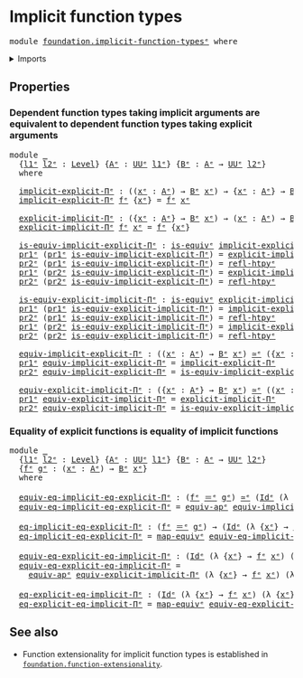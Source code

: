 # Implicit function types

<pre class="Agda"><a id="36" class="Keyword">module</a> <a id="43" href="foundation.implicit-function-types%25E1%25B5%2589.html" class="Module">foundation.implicit-function-typesᵉ</a> <a id="79" class="Keyword">where</a>
</pre>
<details><summary>Imports</summary>

<pre class="Agda"><a id="135" class="Keyword">open</a> <a id="140" class="Keyword">import</a> <a id="147" href="foundation.dependent-pair-types%25E1%25B5%2589.html" class="Module">foundation.dependent-pair-typesᵉ</a>
<a id="180" class="Keyword">open</a> <a id="185" class="Keyword">import</a> <a id="192" href="foundation.universe-levels%25E1%25B5%2589.html" class="Module">foundation.universe-levelsᵉ</a>

<a id="221" class="Keyword">open</a> <a id="226" class="Keyword">import</a> <a id="233" href="foundation-core.equivalences%25E1%25B5%2589.html" class="Module">foundation-core.equivalencesᵉ</a>
<a id="263" class="Keyword">open</a> <a id="268" class="Keyword">import</a> <a id="275" href="foundation-core.homotopies%25E1%25B5%2589.html" class="Module">foundation-core.homotopiesᵉ</a>
<a id="303" class="Keyword">open</a> <a id="308" class="Keyword">import</a> <a id="315" href="foundation-core.identity-types%25E1%25B5%2589.html" class="Module">foundation-core.identity-typesᵉ</a>
</pre>
</details>

## Properties

### Dependent function types taking implicit arguments are equivalent to dependent function types taking explicit arguments

<pre class="Agda"><a id="512" class="Keyword">module</a> <a id="519" href="foundation.implicit-function-types%25E1%25B5%2589.html#519" class="Module">_</a>
  <a id="523" class="Symbol">{</a><a id="524" href="foundation.implicit-function-types%25E1%25B5%2589.html#524" class="Bound">l1ᵉ</a> <a id="528" href="foundation.implicit-function-types%25E1%25B5%2589.html#528" class="Bound">l2ᵉ</a> <a id="532" class="Symbol">:</a> <a id="534" href="Agda.Primitive.html#742" class="Postulate">Level</a><a id="539" class="Symbol">}</a> <a id="541" class="Symbol">{</a><a id="542" href="foundation.implicit-function-types%25E1%25B5%2589.html#542" class="Bound">Aᵉ</a> <a id="545" class="Symbol">:</a> <a id="547" href="Agda.Primitive.html#429" class="Primitive">UUᵉ</a> <a id="551" href="foundation.implicit-function-types%25E1%25B5%2589.html#524" class="Bound">l1ᵉ</a><a id="554" class="Symbol">}</a> <a id="556" class="Symbol">{</a><a id="557" href="foundation.implicit-function-types%25E1%25B5%2589.html#557" class="Bound">Bᵉ</a> <a id="560" class="Symbol">:</a> <a id="562" href="foundation.implicit-function-types%25E1%25B5%2589.html#542" class="Bound">Aᵉ</a> <a id="565" class="Symbol">→</a> <a id="567" href="Agda.Primitive.html#429" class="Primitive">UUᵉ</a> <a id="571" href="foundation.implicit-function-types%25E1%25B5%2589.html#528" class="Bound">l2ᵉ</a><a id="574" class="Symbol">}</a>
  <a id="578" class="Keyword">where</a>

  <a id="587" href="foundation.implicit-function-types%25E1%25B5%2589.html#587" class="Function">implicit-explicit-Πᵉ</a> <a id="608" class="Symbol">:</a> <a id="610" class="Symbol">((</a><a id="612" href="foundation.implicit-function-types%25E1%25B5%2589.html#612" class="Bound">xᵉ</a> <a id="615" class="Symbol">:</a> <a id="617" href="foundation.implicit-function-types%25E1%25B5%2589.html#542" class="Bound">Aᵉ</a><a id="619" class="Symbol">)</a> <a id="621" class="Symbol">→</a> <a id="623" href="foundation.implicit-function-types%25E1%25B5%2589.html#557" class="Bound">Bᵉ</a> <a id="626" href="foundation.implicit-function-types%25E1%25B5%2589.html#612" class="Bound">xᵉ</a><a id="628" class="Symbol">)</a> <a id="630" class="Symbol">→</a> <a id="632" class="Symbol">{</a><a id="633" href="foundation.implicit-function-types%25E1%25B5%2589.html#633" class="Bound">xᵉ</a> <a id="636" class="Symbol">:</a> <a id="638" href="foundation.implicit-function-types%25E1%25B5%2589.html#542" class="Bound">Aᵉ</a><a id="640" class="Symbol">}</a> <a id="642" class="Symbol">→</a> <a id="644" href="foundation.implicit-function-types%25E1%25B5%2589.html#557" class="Bound">Bᵉ</a> <a id="647" href="foundation.implicit-function-types%25E1%25B5%2589.html#633" class="Bound">xᵉ</a>
  <a id="652" href="foundation.implicit-function-types%25E1%25B5%2589.html#587" class="Function">implicit-explicit-Πᵉ</a> <a id="673" href="foundation.implicit-function-types%25E1%25B5%2589.html#673" class="Bound">fᵉ</a> <a id="676" class="Symbol">{</a><a id="677" href="foundation.implicit-function-types%25E1%25B5%2589.html#677" class="Bound">xᵉ</a><a id="679" class="Symbol">}</a> <a id="681" class="Symbol">=</a> <a id="683" href="foundation.implicit-function-types%25E1%25B5%2589.html#673" class="Bound">fᵉ</a> <a id="686" href="foundation.implicit-function-types%25E1%25B5%2589.html#677" class="Bound">xᵉ</a>

  <a id="692" href="foundation.implicit-function-types%25E1%25B5%2589.html#692" class="Function">explicit-implicit-Πᵉ</a> <a id="713" class="Symbol">:</a> <a id="715" class="Symbol">({</a><a id="717" href="foundation.implicit-function-types%25E1%25B5%2589.html#717" class="Bound">xᵉ</a> <a id="720" class="Symbol">:</a> <a id="722" href="foundation.implicit-function-types%25E1%25B5%2589.html#542" class="Bound">Aᵉ</a><a id="724" class="Symbol">}</a> <a id="726" class="Symbol">→</a> <a id="728" href="foundation.implicit-function-types%25E1%25B5%2589.html#557" class="Bound">Bᵉ</a> <a id="731" href="foundation.implicit-function-types%25E1%25B5%2589.html#717" class="Bound">xᵉ</a><a id="733" class="Symbol">)</a> <a id="735" class="Symbol">→</a> <a id="737" class="Symbol">(</a><a id="738" href="foundation.implicit-function-types%25E1%25B5%2589.html#738" class="Bound">xᵉ</a> <a id="741" class="Symbol">:</a> <a id="743" href="foundation.implicit-function-types%25E1%25B5%2589.html#542" class="Bound">Aᵉ</a><a id="745" class="Symbol">)</a> <a id="747" class="Symbol">→</a> <a id="749" href="foundation.implicit-function-types%25E1%25B5%2589.html#557" class="Bound">Bᵉ</a> <a id="752" href="foundation.implicit-function-types%25E1%25B5%2589.html#738" class="Bound">xᵉ</a>
  <a id="757" href="foundation.implicit-function-types%25E1%25B5%2589.html#692" class="Function">explicit-implicit-Πᵉ</a> <a id="778" href="foundation.implicit-function-types%25E1%25B5%2589.html#778" class="Bound">fᵉ</a> <a id="781" href="foundation.implicit-function-types%25E1%25B5%2589.html#781" class="Bound">xᵉ</a> <a id="784" class="Symbol">=</a> <a id="786" href="foundation.implicit-function-types%25E1%25B5%2589.html#778" class="Bound">fᵉ</a> <a id="789" class="Symbol">{</a><a id="790" href="foundation.implicit-function-types%25E1%25B5%2589.html#781" class="Bound">xᵉ</a><a id="792" class="Symbol">}</a>

  <a id="797" href="foundation.implicit-function-types%25E1%25B5%2589.html#797" class="Function">is-equiv-implicit-explicit-Πᵉ</a> <a id="827" class="Symbol">:</a> <a id="829" href="foundation-core.equivalences%25E1%25B5%2589.html#1553" class="Function">is-equivᵉ</a> <a id="839" href="foundation.implicit-function-types%25E1%25B5%2589.html#587" class="Function">implicit-explicit-Πᵉ</a>
  <a id="862" href="foundation.dependent-pair-types%25E1%25B5%2589.html#697" class="Field">pr1ᵉ</a> <a id="867" class="Symbol">(</a><a id="868" href="foundation.dependent-pair-types%25E1%25B5%2589.html#697" class="Field">pr1ᵉ</a> <a id="873" href="foundation.implicit-function-types%25E1%25B5%2589.html#797" class="Function">is-equiv-implicit-explicit-Πᵉ</a><a id="902" class="Symbol">)</a> <a id="904" class="Symbol">=</a> <a id="906" href="foundation.implicit-function-types%25E1%25B5%2589.html#692" class="Function">explicit-implicit-Πᵉ</a>
  <a id="929" href="foundation.dependent-pair-types%25E1%25B5%2589.html#711" class="Field">pr2ᵉ</a> <a id="934" class="Symbol">(</a><a id="935" href="foundation.dependent-pair-types%25E1%25B5%2589.html#697" class="Field">pr1ᵉ</a> <a id="940" href="foundation.implicit-function-types%25E1%25B5%2589.html#797" class="Function">is-equiv-implicit-explicit-Πᵉ</a><a id="969" class="Symbol">)</a> <a id="971" class="Symbol">=</a> <a id="973" href="foundation-core.homotopies%25E1%25B5%2589.html#3017" class="Function">refl-htpyᵉ</a>
  <a id="986" href="foundation.dependent-pair-types%25E1%25B5%2589.html#697" class="Field">pr1ᵉ</a> <a id="991" class="Symbol">(</a><a id="992" href="foundation.dependent-pair-types%25E1%25B5%2589.html#711" class="Field">pr2ᵉ</a> <a id="997" href="foundation.implicit-function-types%25E1%25B5%2589.html#797" class="Function">is-equiv-implicit-explicit-Πᵉ</a><a id="1026" class="Symbol">)</a> <a id="1028" class="Symbol">=</a> <a id="1030" href="foundation.implicit-function-types%25E1%25B5%2589.html#692" class="Function">explicit-implicit-Πᵉ</a>
  <a id="1053" href="foundation.dependent-pair-types%25E1%25B5%2589.html#711" class="Field">pr2ᵉ</a> <a id="1058" class="Symbol">(</a><a id="1059" href="foundation.dependent-pair-types%25E1%25B5%2589.html#711" class="Field">pr2ᵉ</a> <a id="1064" href="foundation.implicit-function-types%25E1%25B5%2589.html#797" class="Function">is-equiv-implicit-explicit-Πᵉ</a><a id="1093" class="Symbol">)</a> <a id="1095" class="Symbol">=</a> <a id="1097" href="foundation-core.homotopies%25E1%25B5%2589.html#3017" class="Function">refl-htpyᵉ</a>

  <a id="1111" href="foundation.implicit-function-types%25E1%25B5%2589.html#1111" class="Function">is-equiv-explicit-implicit-Πᵉ</a> <a id="1141" class="Symbol">:</a> <a id="1143" href="foundation-core.equivalences%25E1%25B5%2589.html#1553" class="Function">is-equivᵉ</a> <a id="1153" href="foundation.implicit-function-types%25E1%25B5%2589.html#692" class="Function">explicit-implicit-Πᵉ</a>
  <a id="1176" href="foundation.dependent-pair-types%25E1%25B5%2589.html#697" class="Field">pr1ᵉ</a> <a id="1181" class="Symbol">(</a><a id="1182" href="foundation.dependent-pair-types%25E1%25B5%2589.html#697" class="Field">pr1ᵉ</a> <a id="1187" href="foundation.implicit-function-types%25E1%25B5%2589.html#1111" class="Function">is-equiv-explicit-implicit-Πᵉ</a><a id="1216" class="Symbol">)</a> <a id="1218" class="Symbol">=</a> <a id="1220" href="foundation.implicit-function-types%25E1%25B5%2589.html#587" class="Function">implicit-explicit-Πᵉ</a>
  <a id="1243" href="foundation.dependent-pair-types%25E1%25B5%2589.html#711" class="Field">pr2ᵉ</a> <a id="1248" class="Symbol">(</a><a id="1249" href="foundation.dependent-pair-types%25E1%25B5%2589.html#697" class="Field">pr1ᵉ</a> <a id="1254" href="foundation.implicit-function-types%25E1%25B5%2589.html#1111" class="Function">is-equiv-explicit-implicit-Πᵉ</a><a id="1283" class="Symbol">)</a> <a id="1285" class="Symbol">=</a> <a id="1287" href="foundation-core.homotopies%25E1%25B5%2589.html#3017" class="Function">refl-htpyᵉ</a>
  <a id="1300" href="foundation.dependent-pair-types%25E1%25B5%2589.html#697" class="Field">pr1ᵉ</a> <a id="1305" class="Symbol">(</a><a id="1306" href="foundation.dependent-pair-types%25E1%25B5%2589.html#711" class="Field">pr2ᵉ</a> <a id="1311" href="foundation.implicit-function-types%25E1%25B5%2589.html#1111" class="Function">is-equiv-explicit-implicit-Πᵉ</a><a id="1340" class="Symbol">)</a> <a id="1342" class="Symbol">=</a> <a id="1344" href="foundation.implicit-function-types%25E1%25B5%2589.html#587" class="Function">implicit-explicit-Πᵉ</a>
  <a id="1367" href="foundation.dependent-pair-types%25E1%25B5%2589.html#711" class="Field">pr2ᵉ</a> <a id="1372" class="Symbol">(</a><a id="1373" href="foundation.dependent-pair-types%25E1%25B5%2589.html#711" class="Field">pr2ᵉ</a> <a id="1378" href="foundation.implicit-function-types%25E1%25B5%2589.html#1111" class="Function">is-equiv-explicit-implicit-Πᵉ</a><a id="1407" class="Symbol">)</a> <a id="1409" class="Symbol">=</a> <a id="1411" href="foundation-core.homotopies%25E1%25B5%2589.html#3017" class="Function">refl-htpyᵉ</a>

  <a id="1425" href="foundation.implicit-function-types%25E1%25B5%2589.html#1425" class="Function">equiv-implicit-explicit-Πᵉ</a> <a id="1452" class="Symbol">:</a> <a id="1454" class="Symbol">((</a><a id="1456" href="foundation.implicit-function-types%25E1%25B5%2589.html#1456" class="Bound">xᵉ</a> <a id="1459" class="Symbol">:</a> <a id="1461" href="foundation.implicit-function-types%25E1%25B5%2589.html#542" class="Bound">Aᵉ</a><a id="1463" class="Symbol">)</a> <a id="1465" class="Symbol">→</a> <a id="1467" href="foundation.implicit-function-types%25E1%25B5%2589.html#557" class="Bound">Bᵉ</a> <a id="1470" href="foundation.implicit-function-types%25E1%25B5%2589.html#1456" class="Bound">xᵉ</a><a id="1472" class="Symbol">)</a> <a id="1474" href="foundation-core.equivalences%25E1%25B5%2589.html#2662" class="Function Operator">≃ᵉ</a> <a id="1477" class="Symbol">({</a><a id="1479" href="foundation.implicit-function-types%25E1%25B5%2589.html#1479" class="Bound">xᵉ</a> <a id="1482" class="Symbol">:</a> <a id="1484" href="foundation.implicit-function-types%25E1%25B5%2589.html#542" class="Bound">Aᵉ</a><a id="1486" class="Symbol">}</a> <a id="1488" class="Symbol">→</a> <a id="1490" href="foundation.implicit-function-types%25E1%25B5%2589.html#557" class="Bound">Bᵉ</a> <a id="1493" href="foundation.implicit-function-types%25E1%25B5%2589.html#1479" class="Bound">xᵉ</a><a id="1495" class="Symbol">)</a>
  <a id="1499" href="foundation.dependent-pair-types%25E1%25B5%2589.html#697" class="Field">pr1ᵉ</a> <a id="1504" href="foundation.implicit-function-types%25E1%25B5%2589.html#1425" class="Function">equiv-implicit-explicit-Πᵉ</a> <a id="1531" class="Symbol">=</a> <a id="1533" href="foundation.implicit-function-types%25E1%25B5%2589.html#587" class="Function">implicit-explicit-Πᵉ</a>
  <a id="1556" href="foundation.dependent-pair-types%25E1%25B5%2589.html#711" class="Field">pr2ᵉ</a> <a id="1561" href="foundation.implicit-function-types%25E1%25B5%2589.html#1425" class="Function">equiv-implicit-explicit-Πᵉ</a> <a id="1588" class="Symbol">=</a> <a id="1590" href="foundation.implicit-function-types%25E1%25B5%2589.html#797" class="Function">is-equiv-implicit-explicit-Πᵉ</a>

  <a id="1623" href="foundation.implicit-function-types%25E1%25B5%2589.html#1623" class="Function">equiv-explicit-implicit-Πᵉ</a> <a id="1650" class="Symbol">:</a> <a id="1652" class="Symbol">({</a><a id="1654" href="foundation.implicit-function-types%25E1%25B5%2589.html#1654" class="Bound">xᵉ</a> <a id="1657" class="Symbol">:</a> <a id="1659" href="foundation.implicit-function-types%25E1%25B5%2589.html#542" class="Bound">Aᵉ</a><a id="1661" class="Symbol">}</a> <a id="1663" class="Symbol">→</a> <a id="1665" href="foundation.implicit-function-types%25E1%25B5%2589.html#557" class="Bound">Bᵉ</a> <a id="1668" href="foundation.implicit-function-types%25E1%25B5%2589.html#1654" class="Bound">xᵉ</a><a id="1670" class="Symbol">)</a> <a id="1672" href="foundation-core.equivalences%25E1%25B5%2589.html#2662" class="Function Operator">≃ᵉ</a> <a id="1675" class="Symbol">((</a><a id="1677" href="foundation.implicit-function-types%25E1%25B5%2589.html#1677" class="Bound">xᵉ</a> <a id="1680" class="Symbol">:</a> <a id="1682" href="foundation.implicit-function-types%25E1%25B5%2589.html#542" class="Bound">Aᵉ</a><a id="1684" class="Symbol">)</a> <a id="1686" class="Symbol">→</a> <a id="1688" href="foundation.implicit-function-types%25E1%25B5%2589.html#557" class="Bound">Bᵉ</a> <a id="1691" href="foundation.implicit-function-types%25E1%25B5%2589.html#1677" class="Bound">xᵉ</a><a id="1693" class="Symbol">)</a>
  <a id="1697" href="foundation.dependent-pair-types%25E1%25B5%2589.html#697" class="Field">pr1ᵉ</a> <a id="1702" href="foundation.implicit-function-types%25E1%25B5%2589.html#1623" class="Function">equiv-explicit-implicit-Πᵉ</a> <a id="1729" class="Symbol">=</a> <a id="1731" href="foundation.implicit-function-types%25E1%25B5%2589.html#692" class="Function">explicit-implicit-Πᵉ</a>
  <a id="1754" href="foundation.dependent-pair-types%25E1%25B5%2589.html#711" class="Field">pr2ᵉ</a> <a id="1759" href="foundation.implicit-function-types%25E1%25B5%2589.html#1623" class="Function">equiv-explicit-implicit-Πᵉ</a> <a id="1786" class="Symbol">=</a> <a id="1788" href="foundation.implicit-function-types%25E1%25B5%2589.html#1111" class="Function">is-equiv-explicit-implicit-Πᵉ</a>
</pre>
### Equality of explicit functions is equality of implicit functions

<pre class="Agda"><a id="1901" class="Keyword">module</a> <a id="1908" href="foundation.implicit-function-types%25E1%25B5%2589.html#1908" class="Module">_</a>
  <a id="1912" class="Symbol">{</a><a id="1913" href="foundation.implicit-function-types%25E1%25B5%2589.html#1913" class="Bound">l1ᵉ</a> <a id="1917" href="foundation.implicit-function-types%25E1%25B5%2589.html#1917" class="Bound">l2ᵉ</a> <a id="1921" class="Symbol">:</a> <a id="1923" href="Agda.Primitive.html#742" class="Postulate">Level</a><a id="1928" class="Symbol">}</a> <a id="1930" class="Symbol">{</a><a id="1931" href="foundation.implicit-function-types%25E1%25B5%2589.html#1931" class="Bound">Aᵉ</a> <a id="1934" class="Symbol">:</a> <a id="1936" href="Agda.Primitive.html#429" class="Primitive">UUᵉ</a> <a id="1940" href="foundation.implicit-function-types%25E1%25B5%2589.html#1913" class="Bound">l1ᵉ</a><a id="1943" class="Symbol">}</a> <a id="1945" class="Symbol">{</a><a id="1946" href="foundation.implicit-function-types%25E1%25B5%2589.html#1946" class="Bound">Bᵉ</a> <a id="1949" class="Symbol">:</a> <a id="1951" href="foundation.implicit-function-types%25E1%25B5%2589.html#1931" class="Bound">Aᵉ</a> <a id="1954" class="Symbol">→</a> <a id="1956" href="Agda.Primitive.html#429" class="Primitive">UUᵉ</a> <a id="1960" href="foundation.implicit-function-types%25E1%25B5%2589.html#1917" class="Bound">l2ᵉ</a><a id="1963" class="Symbol">}</a>
  <a id="1967" class="Symbol">{</a><a id="1968" href="foundation.implicit-function-types%25E1%25B5%2589.html#1968" class="Bound">fᵉ</a> <a id="1971" href="foundation.implicit-function-types%25E1%25B5%2589.html#1971" class="Bound">gᵉ</a> <a id="1974" class="Symbol">:</a> <a id="1976" class="Symbol">(</a><a id="1977" href="foundation.implicit-function-types%25E1%25B5%2589.html#1977" class="Bound">xᵉ</a> <a id="1980" class="Symbol">:</a> <a id="1982" href="foundation.implicit-function-types%25E1%25B5%2589.html#1931" class="Bound">Aᵉ</a><a id="1984" class="Symbol">)</a> <a id="1986" class="Symbol">→</a> <a id="1988" href="foundation.implicit-function-types%25E1%25B5%2589.html#1946" class="Bound">Bᵉ</a> <a id="1991" href="foundation.implicit-function-types%25E1%25B5%2589.html#1977" class="Bound">xᵉ</a><a id="1993" class="Symbol">}</a>
  <a id="1997" class="Keyword">where</a>

  <a id="2006" href="foundation.implicit-function-types%25E1%25B5%2589.html#2006" class="Function">equiv-eq-implicit-eq-explicit-Πᵉ</a> <a id="2039" class="Symbol">:</a> <a id="2041" class="Symbol">(</a><a id="2042" href="foundation.implicit-function-types%25E1%25B5%2589.html#1968" class="Bound">fᵉ</a> <a id="2045" href="foundation-core.identity-types%25E1%25B5%2589.html#2730" class="Function Operator">＝ᵉ</a> <a id="2048" href="foundation.implicit-function-types%25E1%25B5%2589.html#1971" class="Bound">gᵉ</a><a id="2050" class="Symbol">)</a> <a id="2052" href="foundation-core.equivalences%25E1%25B5%2589.html#2662" class="Function Operator">≃ᵉ</a> <a id="2055" class="Symbol">(</a><a id="2056" href="foundation-core.identity-types%25E1%25B5%2589.html#2647" class="Datatype">Idᵉ</a> <a id="2060" class="Symbol">(λ</a> <a id="2063" class="Symbol">{</a><a id="2064" href="foundation.implicit-function-types%25E1%25B5%2589.html#2064" class="Bound">xᵉ</a><a id="2066" class="Symbol">}</a> <a id="2068" class="Symbol">→</a> <a id="2070" href="foundation.implicit-function-types%25E1%25B5%2589.html#1968" class="Bound">fᵉ</a> <a id="2073" href="foundation.implicit-function-types%25E1%25B5%2589.html#2064" class="Bound">xᵉ</a><a id="2075" class="Symbol">)</a> <a id="2077" class="Symbol">(λ</a> <a id="2080" class="Symbol">{</a><a id="2081" href="foundation.implicit-function-types%25E1%25B5%2589.html#2081" class="Bound">xᵉ</a><a id="2083" class="Symbol">}</a> <a id="2085" class="Symbol">→</a> <a id="2087" href="foundation.implicit-function-types%25E1%25B5%2589.html#1971" class="Bound">gᵉ</a> <a id="2090" href="foundation.implicit-function-types%25E1%25B5%2589.html#2081" class="Bound">xᵉ</a><a id="2092" class="Symbol">))</a>
  <a id="2097" href="foundation.implicit-function-types%25E1%25B5%2589.html#2006" class="Function">equiv-eq-implicit-eq-explicit-Πᵉ</a> <a id="2130" class="Symbol">=</a> <a id="2132" href="foundation-core.equivalences%25E1%25B5%2589.html#22322" class="Function">equiv-apᵉ</a> <a id="2142" href="foundation.implicit-function-types%25E1%25B5%2589.html#1425" class="Function">equiv-implicit-explicit-Πᵉ</a> <a id="2169" href="foundation.implicit-function-types%25E1%25B5%2589.html#1968" class="Bound">fᵉ</a> <a id="2172" href="foundation.implicit-function-types%25E1%25B5%2589.html#1971" class="Bound">gᵉ</a>

  <a id="2178" href="foundation.implicit-function-types%25E1%25B5%2589.html#2178" class="Function">eq-implicit-eq-explicit-Πᵉ</a> <a id="2205" class="Symbol">:</a> <a id="2207" class="Symbol">(</a><a id="2208" href="foundation.implicit-function-types%25E1%25B5%2589.html#1968" class="Bound">fᵉ</a> <a id="2211" href="foundation-core.identity-types%25E1%25B5%2589.html#2730" class="Function Operator">＝ᵉ</a> <a id="2214" href="foundation.implicit-function-types%25E1%25B5%2589.html#1971" class="Bound">gᵉ</a><a id="2216" class="Symbol">)</a> <a id="2218" class="Symbol">→</a> <a id="2220" class="Symbol">(</a><a id="2221" href="foundation-core.identity-types%25E1%25B5%2589.html#2647" class="Datatype">Idᵉ</a> <a id="2225" class="Symbol">(λ</a> <a id="2228" class="Symbol">{</a><a id="2229" href="foundation.implicit-function-types%25E1%25B5%2589.html#2229" class="Bound">xᵉ</a><a id="2231" class="Symbol">}</a> <a id="2233" class="Symbol">→</a> <a id="2235" href="foundation.implicit-function-types%25E1%25B5%2589.html#1968" class="Bound">fᵉ</a> <a id="2238" href="foundation.implicit-function-types%25E1%25B5%2589.html#2229" class="Bound">xᵉ</a><a id="2240" class="Symbol">)</a> <a id="2242" class="Symbol">(λ</a> <a id="2245" class="Symbol">{</a><a id="2246" href="foundation.implicit-function-types%25E1%25B5%2589.html#2246" class="Bound">xᵉ</a><a id="2248" class="Symbol">}</a> <a id="2250" class="Symbol">→</a> <a id="2252" href="foundation.implicit-function-types%25E1%25B5%2589.html#1971" class="Bound">gᵉ</a> <a id="2255" href="foundation.implicit-function-types%25E1%25B5%2589.html#2246" class="Bound">xᵉ</a><a id="2257" class="Symbol">))</a>
  <a id="2262" href="foundation.implicit-function-types%25E1%25B5%2589.html#2178" class="Function">eq-implicit-eq-explicit-Πᵉ</a> <a id="2289" class="Symbol">=</a> <a id="2291" href="foundation-core.equivalences%25E1%25B5%2589.html#2892" class="Function">map-equivᵉ</a> <a id="2302" href="foundation.implicit-function-types%25E1%25B5%2589.html#2006" class="Function">equiv-eq-implicit-eq-explicit-Πᵉ</a>

  <a id="2338" href="foundation.implicit-function-types%25E1%25B5%2589.html#2338" class="Function">equiv-eq-explicit-eq-implicit-Πᵉ</a> <a id="2371" class="Symbol">:</a> <a id="2373" class="Symbol">(</a><a id="2374" href="foundation-core.identity-types%25E1%25B5%2589.html#2647" class="Datatype">Idᵉ</a> <a id="2378" class="Symbol">(λ</a> <a id="2381" class="Symbol">{</a><a id="2382" href="foundation.implicit-function-types%25E1%25B5%2589.html#2382" class="Bound">xᵉ</a><a id="2384" class="Symbol">}</a> <a id="2386" class="Symbol">→</a> <a id="2388" href="foundation.implicit-function-types%25E1%25B5%2589.html#1968" class="Bound">fᵉ</a> <a id="2391" href="foundation.implicit-function-types%25E1%25B5%2589.html#2382" class="Bound">xᵉ</a><a id="2393" class="Symbol">)</a> <a id="2395" class="Symbol">(λ</a> <a id="2398" class="Symbol">{</a><a id="2399" href="foundation.implicit-function-types%25E1%25B5%2589.html#2399" class="Bound">xᵉ</a><a id="2401" class="Symbol">}</a> <a id="2403" class="Symbol">→</a> <a id="2405" href="foundation.implicit-function-types%25E1%25B5%2589.html#1971" class="Bound">gᵉ</a> <a id="2408" href="foundation.implicit-function-types%25E1%25B5%2589.html#2399" class="Bound">xᵉ</a><a id="2410" class="Symbol">))</a> <a id="2413" href="foundation-core.equivalences%25E1%25B5%2589.html#2662" class="Function Operator">≃ᵉ</a> <a id="2416" class="Symbol">(</a><a id="2417" href="foundation.implicit-function-types%25E1%25B5%2589.html#1968" class="Bound">fᵉ</a> <a id="2420" href="foundation-core.identity-types%25E1%25B5%2589.html#2730" class="Function Operator">＝ᵉ</a> <a id="2423" href="foundation.implicit-function-types%25E1%25B5%2589.html#1971" class="Bound">gᵉ</a><a id="2425" class="Symbol">)</a>
  <a id="2429" href="foundation.implicit-function-types%25E1%25B5%2589.html#2338" class="Function">equiv-eq-explicit-eq-implicit-Πᵉ</a> <a id="2462" class="Symbol">=</a>
    <a id="2468" href="foundation-core.equivalences%25E1%25B5%2589.html#22322" class="Function">equiv-apᵉ</a> <a id="2478" href="foundation.implicit-function-types%25E1%25B5%2589.html#1623" class="Function">equiv-explicit-implicit-Πᵉ</a> <a id="2505" class="Symbol">(λ</a> <a id="2508" class="Symbol">{</a><a id="2509" href="foundation.implicit-function-types%25E1%25B5%2589.html#2509" class="Bound">xᵉ</a><a id="2511" class="Symbol">}</a> <a id="2513" class="Symbol">→</a> <a id="2515" href="foundation.implicit-function-types%25E1%25B5%2589.html#1968" class="Bound">fᵉ</a> <a id="2518" href="foundation.implicit-function-types%25E1%25B5%2589.html#2509" class="Bound">xᵉ</a><a id="2520" class="Symbol">)</a> <a id="2522" class="Symbol">(λ</a> <a id="2525" class="Symbol">{</a><a id="2526" href="foundation.implicit-function-types%25E1%25B5%2589.html#2526" class="Bound">xᵉ</a><a id="2528" class="Symbol">}</a> <a id="2530" class="Symbol">→</a> <a id="2532" href="foundation.implicit-function-types%25E1%25B5%2589.html#1971" class="Bound">gᵉ</a> <a id="2535" href="foundation.implicit-function-types%25E1%25B5%2589.html#2526" class="Bound">xᵉ</a><a id="2537" class="Symbol">)</a>

  <a id="2542" href="foundation.implicit-function-types%25E1%25B5%2589.html#2542" class="Function">eq-explicit-eq-implicit-Πᵉ</a> <a id="2569" class="Symbol">:</a> <a id="2571" class="Symbol">(</a><a id="2572" href="foundation-core.identity-types%25E1%25B5%2589.html#2647" class="Datatype">Idᵉ</a> <a id="2576" class="Symbol">(λ</a> <a id="2579" class="Symbol">{</a><a id="2580" href="foundation.implicit-function-types%25E1%25B5%2589.html#2580" class="Bound">xᵉ</a><a id="2582" class="Symbol">}</a> <a id="2584" class="Symbol">→</a> <a id="2586" href="foundation.implicit-function-types%25E1%25B5%2589.html#1968" class="Bound">fᵉ</a> <a id="2589" href="foundation.implicit-function-types%25E1%25B5%2589.html#2580" class="Bound">xᵉ</a><a id="2591" class="Symbol">)</a> <a id="2593" class="Symbol">(λ</a> <a id="2596" class="Symbol">{</a><a id="2597" href="foundation.implicit-function-types%25E1%25B5%2589.html#2597" class="Bound">xᵉ</a><a id="2599" class="Symbol">}</a> <a id="2601" class="Symbol">→</a> <a id="2603" href="foundation.implicit-function-types%25E1%25B5%2589.html#1971" class="Bound">gᵉ</a> <a id="2606" href="foundation.implicit-function-types%25E1%25B5%2589.html#2597" class="Bound">xᵉ</a><a id="2608" class="Symbol">))</a> <a id="2611" class="Symbol">→</a> <a id="2613" class="Symbol">(</a><a id="2614" href="foundation.implicit-function-types%25E1%25B5%2589.html#1968" class="Bound">fᵉ</a> <a id="2617" href="foundation-core.identity-types%25E1%25B5%2589.html#2730" class="Function Operator">＝ᵉ</a> <a id="2620" href="foundation.implicit-function-types%25E1%25B5%2589.html#1971" class="Bound">gᵉ</a><a id="2622" class="Symbol">)</a>
  <a id="2626" href="foundation.implicit-function-types%25E1%25B5%2589.html#2542" class="Function">eq-explicit-eq-implicit-Πᵉ</a> <a id="2653" class="Symbol">=</a> <a id="2655" href="foundation-core.equivalences%25E1%25B5%2589.html#2892" class="Function">map-equivᵉ</a> <a id="2666" href="foundation.implicit-function-types%25E1%25B5%2589.html#2338" class="Function">equiv-eq-explicit-eq-implicit-Πᵉ</a>
</pre>
## See also

- Function extensionality for implicit function types is established in
  [`foundation.function-extensionality`](foundation.function-extensionality.md).